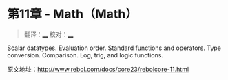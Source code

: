 # 第11章 - Math（Math）

> 翻译：[__](#) 校对：[__](#)

Scalar datatypes. Evaluation order. Standard functions and operators. Type conversion. Comparison. Log, trig, and logic functions.

原文地址：http://www.rebol.com/docs/core23/rebolcore-11.html